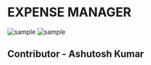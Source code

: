 # EXPENSE MANAGER

<img src="https://user-images.githubusercontent.com/40117155/124514638-23146100-ddfb-11eb-965a-fbf2087c7594.png" alt="sample" />

<img src="https://user-images.githubusercontent.com/40117155/125745528-4f17bc41-3dc5-42f5-b1ec-e2216fb557e8.png" alt="sample" />

## Contributor - Ashutosh Kumar
